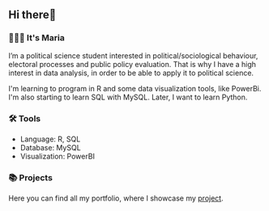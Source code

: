 ## Hi there👋 
### 🙋🏻‍♀️ It's Maria

I’m a political science student interested in political/sociological behaviour, electoral processes and public policy evaluation. That is why I have a high interest in data analysis, in order to be able to apply it to political science.

I'm learning to program in R and some data visualization tools, like PowerBi. I'm also starting to learn SQL with MySQL. Later, I want to learn Python.

### 🛠️ Tools
* Language: R, SQL
* Database: MySQL
* Visualization: PowerBI


### 📚 Projects
Here you can find all my portfolio, where I showcase my [project](https://github.com/itsmariaaa/Portfolio).
<!---
itsmariaaa/itsmariaaa is a ✨ special ✨ repository because its `README.md` (this file) appears on your GitHub profile.
You can click the Preview link to take a look at your changes.
--->
